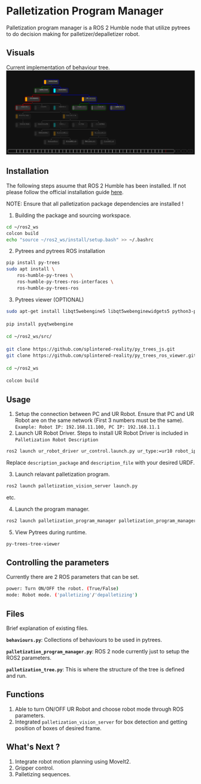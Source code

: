 # Palletization Program Manager

Palletization program manager is a ROS 2 Humble node that utilize pytrees to do decision making for palletizer/depalletizer robot.

## Visuals
Current implementation of behaviour tree.
![tree](./images/tree.png "Behaviour Tree")

## Installation

The following steps asuume that ROS 2 Humble has been installed. If not please follow the official installation guide [here](https://docs.ros.org/en/humble/Installation/Ubuntu-Install-Debs.html).

NOTE: Ensure that all palletization package dependencies are installed !

1. Building the package and sourcing workspace.
```bash
cd ~/ros2_ws
colcon build
echo "source ~/ros2_ws/install/setup.bash" >> ~/.bashrc
```
2. Pytrees and pytrees ROS installation
```bash
pip install py-trees
sudo apt install \
    ros-humble-py-trees \
    ros-humble-py-trees-ros-interfaces \
    ros-humble-py-trees-ros
```
3. Pytrees viewer (OPTIONAL)
```bash
sudo apt-get install libqt5webengine5 libqt5webenginewidgets5 python3-pyqt5.qtwebengine

pip install pyqtwebengine

cd ~/ros2_ws/src/

git clone https://github.com/splintered-reality/py_trees_js.git 
git clone https://github.com/splintered-reality/py_trees_ros_viewer.git

cd ~/ros2_ws

colcon build
```

## Usage
1. Setup the connection between PC and UR Robot. Ensure that PC and UR Robot are on the same network (First 3 numbers must be the same). `Example: Robot IP: 192.168.11.100, PC IP: 192.168.11.1`
2. Launch UR Robot Driver. Steps to install UR Robot Driver is included in `Palletization Robot Description`
```bash
ros2 launch ur_robot_driver ur_control.launch.py ur_type:=ur10 robot_ip:=192.168.11.100 launch_rviz:=true description_package:=palletization_robot_description description_file:=test_robot.urdf.xacro
```
Replace `description_package` and `description_file` with your desired URDF.

3. Launch relavant palletization program.
```bash
ros2 launch palletization_vision_server launch.py 
```
etc.

4. Launch the program manager.
```bash
ros2 launch palletization_program_manager palletization_program_manager.launch.py 
```

5. View Pytrees during runtime.
```bash
py-trees-tree-viewer 
```
## Controlling the parameters
Currently there are 2 ROS parameters that can be set.
```bash
power: Turn ON/OFF the robot. (True/False)
mode: Robot mode. ('palletizing'/'depalletizing')
```

## Files
Brief explanation of existing files.

**`behaviours.py`**: Collections of behaviours to be used in pytrees.

**`palletization_program_manager.py`**: ROS 2 node currently just to setup the ROS2 parameters.

**`palletization_tree.py`**: This is where the structure of the tree is defined and run.


## Functions
1. Able to turn ON/OFF UR Robot and choose robot mode through ROS parameters.
2. Integrated `palletization_vision_server` for box detection and getting position of boxes of desired frame.

## What's Next ?
1. Integrate robot motion planning using MoveIt2.
2. Gripper control.
3. Palletizing sequences.

